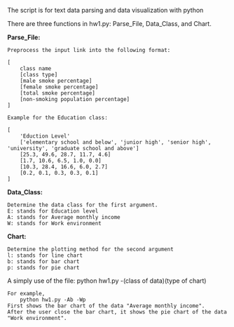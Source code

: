 
The script is for text data parsing and data visualization with python

There are three functions in hw1.py: Parse_File, Data_Class, and Chart.

**Parse_File:**

	Preprocess the input link into the following format:
	
	[
		class name
		[class type]
		[male smoke percentage]
		[female smoke percentage]
		[total smoke percentage]
		[non-smoking population percentage]
	]
	
	Example for the Education class:
	
	[
		'Eduction Level'
		['elementary school and below', 'junior high', 'senior high', 'university', 'graduate school and above']
		[25.3, 49.6, 28.7, 11.7, 4.6]
		[1.7, 10.6, 6.5, 1.0, 0.0]
		[10.3, 28.4, 16.6, 6.0, 2.7]
		[0.2, 0.1, 0.3, 0.3, 0.1]
	]

**Data_Class:**

	Determine the data class for the first argument.
	E: stands for Education level
	A: stands for Average monthly income
	W: stands for Work environment

**Chart:**

	Determine the plotting method for the second argument
	l: stands for line chart
	b: stands for bar chart
	p: stands for pie chart


A simply use of the file:
	python hw1.py -(class of data)(type of chart)
	
	For example,
		python hw1.py -Ab -Wp
	First shows the bar chart of the data "Average monthly income". 
	After the user close the bar chart, it shows the pie chart of the data "Work environment".
